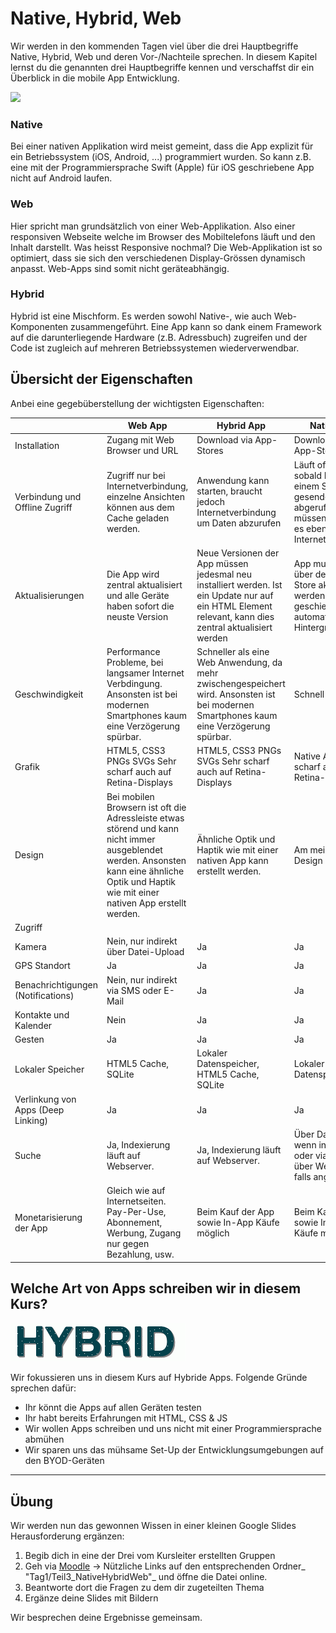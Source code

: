 # Native, Hybrid, Web

Wir werden in den kommenden Tagen viel über die drei Hauptbegriffe Native, Hybrid, Web und deren Vor-/Nachteile sprechen. In diesem Kapitel lernst du die genannten drei Hauptbegriffe kennen und verschaffst dir ein Überblick in die mobile App Entwicklung.

![](http://www.ibm.com/support/knowledgecenter/en/SSZH4A_5.0.6/com.ibm.worklight.help.doc/devref/Pictures/app_types.jpg)

### Native

Bei einer nativen Applikation wird meist gemeint, dass die App explizit für ein Betriebssystem \(iOS, Android, ...\) programmiert wurden. So kann z.B. eine mit der Programmiersprache Swift \(Apple\) für iOS geschriebene App nicht auf Android laufen.

### Web

Hier spricht man grundsätzlich von einer Web-Applikation. Also einer responsiven Webseite welche im Browser des Mobiltelefons läuft und den Inhalt darstellt. Was heisst Responsive nochmal? Die Web-Applikation ist so optimiert, dass sie sich den verschiedenen Display-Grössen dynamisch anpasst. Web-Apps sind somit nicht geräteabhängig.

### Hybrid

Hybrid ist eine Mischform. Es werden sowohl Native-, wie auch Web-Komponenten zusammengeführt. Eine App kann so dank einem Framework auf die darunterliegende Hardware \(z.B. Adressbuch\) zugreifen und der Code ist zugleich auf mehreren Betriebssystemen wiederverwendbar.

## Übersicht der Eigenschaften

Anbei eine gegebüberstellung der wichtigsten Eigenschaften:

|  | Web App | Hybrid App | Native App |
| --- | --- | --- | --- |
| Installation | Zugang mit Web Browser und URL | Download via App-Stores | Download via App-Stores |
| Verbindung und Offline Zugriff | Zugriff nur bei Internetverbindung, einzelne Ansichten können aus dem Cache geladen werden. | Anwendung kann starten, braucht jedoch Internetverbindung um Daten abzurufen | Läuft offline, sobald Daten zu einem Server gesendet oder abgerufen werden müssen, benötigt es ebenfalls eine Internetverbindung |
| Aktualisierungen | Die App wird zentral aktualisiert und alle Geräte haben sofort die neuste Version | Neue Versionen der App müssen jedesmal neu installiert werden. Ist ein Update nur auf ein HTML Element relevant, kann dies zentral aktualisiert werden | App muss immer über den App Store aktualisiert werden. Dies geschieht oft automatisch im Hintergrund. |
| Geschwindigkeit | Performance Probleme, bei langsamer Internet Verbdingung. Ansonsten ist bei modernen Smartphones kaum eine Verzögerung spürbar. | Schneller als eine Web Anwendung, da mehr zwischengespeichert wird. Ansonsten ist bei modernen Smartphones kaum eine Verzögerung spürbar. | Schnell |
| Grafik | HTML5, CSS3 PNGs SVGs Sehr scharf auch auf Retina-Displays | HTML5, CSS3 PNGs SVGs Sehr scharf auch auf Retina-Displays | Native API Sehr scharf auch auf Retina-Displays |
| Design | Bei mobilen Browsern ist oft die Adressleiste etwas störend und kann nicht immer ausgeblendet werden. Ansonsten kann eine ähnliche Optik und Haptik wie mit einer nativen App erstellt werden. | Ähnliche Optik und Haptik wie mit einer nativen App kann erstellt werden. | Am meisten Design Optionen. |
| Zugriff |  |  |  |
| Kamera | Nein, nur indirekt über Datei-Upload | Ja | Ja |
| GPS Standort | Ja | Ja | Ja |
| Benachrichtigungen \(Notifications\) | Nein, nur indirekt via SMS oder E-Mail | Ja | Ja |
| Kontakte und Kalender | Nein | Ja | Ja |
| Gesten | Ja | Ja | Ja |
| Lokaler Speicher | HTML5 Cache, SQLite | Lokaler Datenspeicher, HTML5 Cache, SQLite | Lokaler Datenspeicher |
| Verlinkung von Apps \(Deep Linking\) | Ja | Ja | Ja |
| Suche | Ja, Indexierung läuft auf Webserver. | Ja, Indexierung läuft auf Webserver. | Über Datenbank, wenn indexiert, oder via Suche über Webserver, falls angebunden. |
| Monetarisierung der App | Gleich wie auf Internetseiten. Pay-Per-Use, Abonnement, Werbung, Zugang nur gegen Bezahlung, usw. | Beim Kauf der App sowie In-App Käufe möglich | Beim Kauf der App sowie In-App Käufe möglich |

## Welche Art von Apps schreiben wir in diesem Kurs?

![](hybrid.gif)

Wir fokussieren uns in diesem Kurs auf Hybride Apps. Folgende Gründe sprechen dafür:

* Ihr könnt die Apps auf allen Geräten testen
* Ihr habt bereits Erfahrungen mit HTML, CSS & JS
* Wir wollen Apps schreiben und uns nicht mit einer Programmiersprache abmühen
* Wir sparen uns das mühsame Set-Up der Entwicklungsumgebungen auf den BYOD-Geräten

---

## Übung

Wir werden nun das gewonnen Wissen in einer kleinen Google Slides Herausforderung ergänzen:

1. Begib dich in eine der Drei vom Kursleiter erstellten Gruppen
2. Geh via [Moodle](https://kurse.ict-bz.ch/) -&gt; Nützliche Links auf den entsprechenden Ordner_ "Tag1/Teil3\_NativeHybridWeb"_ und öffne die Datei online.
3. Beantworte dort die Fragen zu dem dir zugeteilten Thema
4. Ergänze deine Slides mit Bildern

Wir besprechen deine Ergebnisse gemeinsam.

